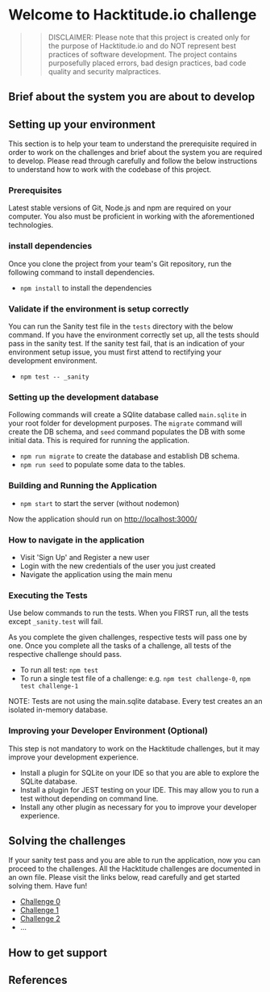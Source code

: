 # Welcome to Hacktitude.io challenge

>>DISCLAIMER: Please note that this project is created only for the purpose of Hacktitude.io and do NOT represent best practices of software development. The project contains purposefully placed errors, bad design practices, bad code quality and security malpractices.

## Brief about the system you are about to develop

## Setting up your environment

This section is to help your team to understand the prerequisite required in order to work on the challenges and brief about the system you are required to develop. Please read through carefully and follow the below instructions to understand how to work with the codebase of this project.

### Prerequisites

Latest stable versions of Git, Node.js and npm are required on your computer. You also must be proficient in working with the aforementioned technologies.

### install dependencies

Once you clone the project from your team's Git repository, run the following command to install dependencies.

* `npm install` to install the dependencies

### Validate if the environment is setup correctly

You can run the Sanity test file in the `tests` directory with the below command. If you have the environment correctly set up, all the tests should pass in the sanity test. If the sanity test fail, that is an indication of your environment setup issue, you must first attend to rectifying your development environment.

* `npm test -- _sanity`

### Setting up the development database

Following commands will create a SQlite database called `main.sqlite` in your root folder for development purposes. The `migrate` command will create the DB schema, and `seed` command populates the DB with some initial data. This is required for running the application.

* `npm run migrate` to create the database and establish DB schema.
* `npm run seed` to populate some data to the tables.

### Building and Running the Application

* `npm start` to start the server (without nodemon)

Now the application should run on <http://localhost:3000/>

### How to navigate in the application

* Visit 'Sign Up' and Register a new user
* Login with the new credentials of the user you just created
* Navigate the application using the main menu

### Executing the Tests

Use below commands to run the tests. When you FIRST run, all the tests except `_sanity.test` will fail.

As you complete the given challenges, respective tests will pass one by one. Once you complete all the tasks of a challenge, all tests of the respective challenge should pass.

* To run all test: `npm test`
* To run a single test file of a challenge: e.g. `npm test challenge-0`, `npm test challenge-1`

NOTE: Tests are not using the main.sqlite database. Every test creates an an isolated in-memory database.

### Improving your Developer Environment (Optional)

This step is not mandatory to work on the Hacktitude challenges, but it may improve your development experience.  

* Install a plugin for SQLite on your IDE so that you are able to explore the SQLite database.
* Install a plugin for JEST testing on your IDE. This may allow you to run a test without depending on command line.
* Install any other plugin as necessary for you to improve your developer experience.

## Solving the challenges

If your sanity test pass and you are able to run the application, now you can proceed to the challenges. All the Hacktitude challenges are documented in an own file. Please visit the links below, read carefully and get started solving them. Have fun!

* [Challenge 0](./challenge-0.md)
* [Challenge 1](./challenge-1.md)
* [Challenge 2](./challenge-2.md)
* ...

## How to get support

## References
